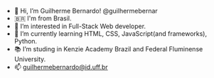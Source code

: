 - 👋 Hi, I’m Guilherme Bernardo! @guilhermebernar
- 🇧🇷 I'm from Brasil.
- 👀 I’m interested in Full-Stack Web developer.
- 🌱 I’m currently learning HTML, CSS, JavaScript(and frameworks), Python. 
- 📚 I’m studing in Kenzie Academy Brazil and Federal Fluminense University.
- 📫 guilhermebernardo@id.uff.br

<!---
guilhermebernar/guilhermebernar is a ✨ special ✨ repository because its `README.md` (this file) appears on your GitHub profile.
You can click the Preview link to take a look at your changes.
--->
